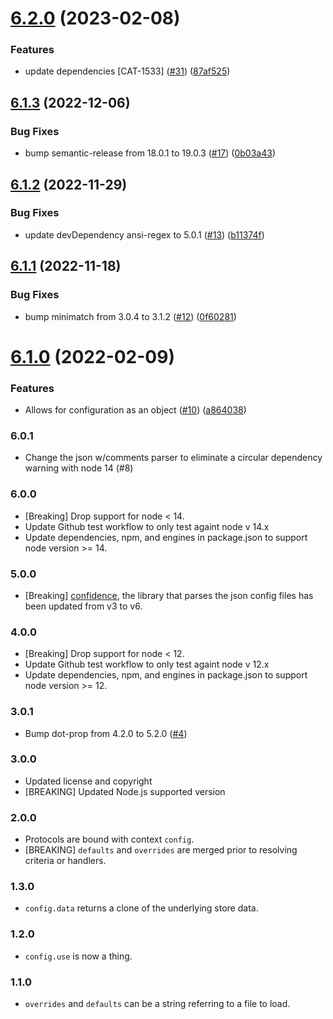 # [6.2.0](https://github.com/ExpediaGroup/determination/compare/v6.1.3...v6.2.0) (2023-02-08)


### Features

* update dependencies [CAT-1533] ([#31](https://github.com/ExpediaGroup/determination/issues/31)) ([87af525](https://github.com/ExpediaGroup/determination/commit/87af525428f7d56de2120a72a8675e0265dee03a))

## [6.1.3](https://github.com/expediagroup/determination/compare/v6.1.2...v6.1.3) (2022-12-06)


### Bug Fixes

* bump semantic-release from 18.0.1 to 19.0.3 ([#17](https://github.com/expediagroup/determination/issues/17)) ([0b03a43](https://github.com/expediagroup/determination/commit/0b03a4304fdca4275d88aee9a20a5611a8482a20))

## [6.1.2](https://github.com/expediagroup/determination/compare/v6.1.1...v6.1.2) (2022-11-29)


### Bug Fixes

* update devDependency ansi-regex to 5.0.1 ([#13](https://github.com/expediagroup/determination/issues/13)) ([b11374f](https://github.com/expediagroup/determination/commit/b11374f026eb31b9d25b7e756d421aa78919b446))

## [6.1.1](https://github.com/expediagroup/determination/compare/v6.1.0...v6.1.1) (2022-11-18)


### Bug Fixes

* bump minimatch from 3.0.4 to 3.1.2 ([#12](https://github.com/expediagroup/determination/issues/12)) ([0f60281](https://github.com/expediagroup/determination/commit/0f6028145a5ac14fa643b16788c7b4eb7e551d62))

# [6.1.0](https://github.com/expediagroup/determination/compare/v6.0.1...v6.1.0) (2022-02-09)


### Features

* Allows for configuration as an object ([#10](https://github.com/expediagroup/determination/issues/10)) ([a864038](https://github.com/expediagroup/determination/commit/a864038ab44063a7b0d6b38e43147b1d26f53b71))

### 6.0.1

- Change the json w/comments parser to eliminate a circular dependency warning with node 14 (#8)

### 6.0.0

- [Breaking] Drop support for node < 14.
- Update Github test workflow to only test againt node v 14.x
- Update dependencies, npm, and engines in package.json to support node version >= 14.

### 5.0.0

- [Breaking] [confidence](https://github.com/hapipal/confidence), the library that parses the json config files has been updated from v3 to v6.


### 4.0.0

- [Breaking] Drop support for node < 12.
- Update Github test workflow to only test againt node v 12.x
- Update dependencies, npm, and engines in package.json to support node version >= 12.

### 3.0.1

- Bump dot-prop from 4.2.0 to 5.2.0 ([#4](https://github.com/ExpediaGroup/determination/pull/4))

### 3.0.0

- Updated license and copyright
- [BREAKING] Updated Node.js supported version

### 2.0.0

- Protocols are bound with context `config`.
- [BREAKING] `defaults` and `overrides` are merged prior to resolving criteria or handlers.

### 1.3.0

- `config.data` returns a clone of the underlying store data.

### 1.2.0

- `config.use` is now a thing.

### 1.1.0

- `overrides` and `defaults` can be a string referring to a file to load.
